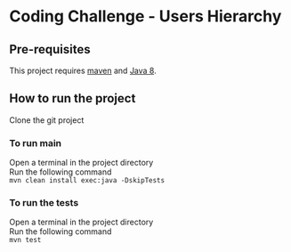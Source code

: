 # Coding Challenge - Users Hierarchy

## Pre-requisites

This project requires [maven](https://maven.apache.org/) 
and [Java 8](https://www.oracle.com/java/technologies/javase-jdk8-downloads.html).

## How to run the project

Clone the git project

### To run main
Open a terminal in the project directory  
Run the following command  
`mvn clean install exec:java -DskipTests`

### To run the tests
Open a terminal in the project directory  
Run the following command  
`mvn test`

